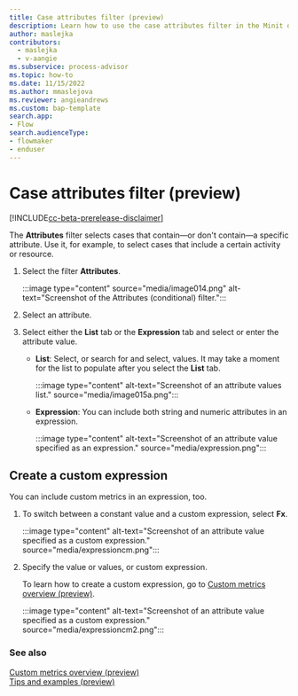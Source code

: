 ```yaml
---
title: Case attributes filter (preview)
description: Learn how to use the case attributes filter in the Minit desktop application for Microsoft Power Automate process advisor.
author: maslejka
contributors:
  - maslejka
  - v-aangie
ms.subservice: process-advisor
ms.topic: how-to
ms.date: 11/15/2022
ms.author: mmaslejova
ms.reviewer: angieandrews
ms.custom: bap-template
search.app:
- Flow
search.audienceType:
- flowmaker
- enduser
---
```


# Case attributes filter (preview)

[!INCLUDE[cc-beta-prerelease-disclaimer](../includes/cc-beta-prerelease-disclaimer.md)]

The **Attributes** filter selects cases that contain&mdash;or don't contain&mdash;a specific attribute. Use it, for example, to select cases that include a certain activity or resource.

1. Select the filter **Attributes**.

    :::image type="content" source="media/image014.png" alt-text="Screenshot of the Attributes (conditional) filter.":::

1. Select an attribute.

1. Select either the **List** tab or the **Expression** tab and select or enter the attribute value.

    - **List**: Select, or search for and select, values. It may take a moment for the list to populate after you select the **List** tab.

       :::image type="content" alt-text="Screenshot of an attribute values list." source="media/image015a.png":::

    - **Expression**: You can include both string and numeric attributes in an expression.

       :::image type="content" alt-text="Screenshot of an attribute value specified as an expression." source="media/expression.png":::

## Create a custom expression

You can include custom metrics in an expression, too.

1. To switch between a constant value and a custom expression, select **Fx**.

    :::image type="content" alt-text="Screenshot of an attribute value specified as a custom expression." source="media/expressioncm.png":::

1. Specify the value or values, or custom expression.

    To learn how to create a custom expression, go to [Custom metrics overview (preview)](custom-metrics.md).

    :::image type="content" alt-text="Screenshot of an attribute value specified as a custom expression." source="media/expressioncm2.png":::

### See also

[Custom metrics overview (preview)](custom-metrics.md)<br/>
[Tips and examples (preview)](general-information.md)